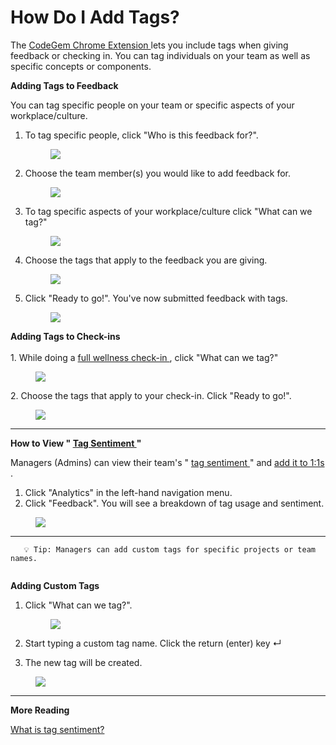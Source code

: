 # How Do I Add Tags?

The [CodeGem Chrome Extension ](https://app.intercom.com/a/apps/io0un5jj/articles/articles/6198282/)lets you include tags when giving feedback or checking in. You can tag individuals on your team as well as specific concepts or components.

**Adding Tags to Feedback**

You can tag specific people on your team or specific aspects of your workplace/culture.

1.  To tag specific people, click "Who is this feedback for?".

    <figure><img src="https://d15txwkj13xtvh.cloudfront.net/downloads.intercomcdn.com/i/o/510935596/8c0791be8c14c68c2a0b4d5d/image.png" /></figure>

2.  Choose the team member(s) you would like to add feedback for.

    <figure><img src="https://d15txwkj13xtvh.cloudfront.net/downloads.intercomcdn.com/i/o/510934087/fc4487a3ae332122f3ca0004/image.png" /></figure>

3.  To tag specific aspects of your workplace/culture click "What can we tag?"

    <figure><img src="https://d15txwkj13xtvh.cloudfront.net/downloads.intercomcdn.com/i/o/510922080/1058bad8099fec88cdd94975/image.png" /></figure>

4.  Choose the tags that apply to the feedback you are giving.

    <figure><img src="https://d15txwkj13xtvh.cloudfront.net/downloads.intercomcdn.com/i/o/510931821/5c00d47c941ea15793cf085f/image.png" /></figure>

5.  Click "Ready to go!". You've now submitted feedback with tags.

    <figure><img src="https://d15txwkj13xtvh.cloudfront.net/downloads.intercomcdn.com/i/o/510932655/ee4b001407a90f6a7ba80028/image.png" /></figure>

**Adding Tags to Check-ins**\
\
1\. While doing a [full wellness check-in ](6206745-how-do-i-add-a-full-wellness-check-in.html), click "What can we tag?"

<figure><img src="https://d15txwkj13xtvh.cloudfront.net/downloads.intercomcdn.com/i/o/520597717/f0ffe7163bd57ee139efe152/image.png" /></figure>

2\. Choose the tags that apply to your check-in. Click "Ready to go!".

<figure><img src="https://d15txwkj13xtvh.cloudfront.net/downloads.intercomcdn.com/i/o/520598814/c015de836e0d70083ca340a1/image.png" /></figure>

***

**How to View " [Tag Sentiment ](https://app.intercom.com/a/apps/io0un5jj/articles/articles/6207254)"**

Managers (Admins) can view their team's " [tag sentiment ](https://app.intercom.com/a/apps/io0un5jj/articles/articles/6207254)" and [add it to 1:1s ](https://app.intercom.com/a/apps/io0un5jj/articles/articles/6206501).

1.  Click "Analytics" in the left-hand navigation menu.
2.  Click "Feedback". You will see a breakdown of tag usage and sentiment.

<figure><img src="https://d15txwkj13xtvh.cloudfront.net/downloads.intercomcdn.com/i/o/510955558/e5389c68aff7d1d6f187040f/image.png" /></figure>

***

```
   💡 Tip: Managers can add custom tags for specific projects or team names.
  
```

**Adding Custom Tags**

1.  Click "What can we tag?".

    <figure><img src="https://d15txwkj13xtvh.cloudfront.net/downloads.intercomcdn.com/i/o/510922080/1058bad8099fec88cdd94975/image.png" /></figure>

2.  Start typing a custom tag name. Click the return (enter) key ↵

3.  The new tag will be created.

<figure><img src="https://d15txwkj13xtvh.cloudfront.net/downloads.intercomcdn.com/i/o/510920037/b0cfc640426613e8fed015b6/image.png" /></figure>

***

**More Reading**

[What is tag sentiment?](https://app.intercom.com/a/apps/io0un5jj/articles/articles/6207254)
